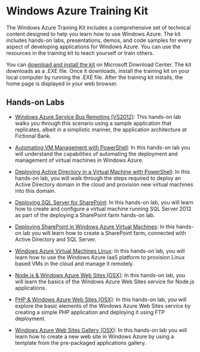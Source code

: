 # Windows Azure Training Kit

The Windows Azure Training Kit includes a comprehensive set of technical
content designed to help you learn how to use Windows Azure. The kit
includes hands-on labs, presentations, demos, and code samples for every
aspect of developing applications for Windows Azure. You can use the
resources in the training kit to teach yourself or train others.

You can [download and install the kit][] on Microsoft Download Center.
The kit downloads as a .EXE file. Once it downloads, install the
training kit on your local computer by running the .EXE file. After the
training kit installs, the home page is displayed in your web browser.

## Hands-on Labs

- [Windows Azure Service Bus Remoting (VS2012)](/en-us/develop/training-kit/hol-servicebusserviceremoting/): This hands-on lab walks you through this scenario using a sample application that replicates, albeit in a simplistic manner, the application architecture at Fictional Bank.

- [Automating VM Management with PowerShell](/en-us/develop/training-kit/hol-automatingvmmanagementps/): In this hands-on lab you will understand the capabilities of automating the deployment and management of virtual machines in Windows Azure.

- [Deploying Active Directory in a Virtual Machine with PowerShell](/en-us/develop/training-kit/hol-deployingactivedirectoryps/): In this hands-on lab, you will walk through the steps required to deploy an Active Directory domain in the cloud and provision new virtual machines into this domain.

- [Deploying SQL Server for SharePoint](/en-us/develop/training-kit/hol-deployingsqlserverforsharepoint/): In this hands-on lab, you will learn how to create and configure a virtual machine running SQL Server 2012 as part of the deploying a SharePoint farm hands-on lab.

- [Deploying SharePoint in Windows Azure Virtual Machines](/en-us/develop/training-kit/hol-deploysharepointvms/): In this hands-on lab you will learn how to create a SharePoint farm, connected with Active Directory and SQL Server.

- [Windows Azure Virtual Machines Linux](/en-us/develop/training-kit/hol-introtowindowsazurevirtualmachineslinux/): In this hands-on lab, you will learn how to use the Windows Azure IaaS platform to provision Linux based VMs in the cloud and manage it remotely.

- [Node.js & Windows Azure Web Sites (OSX)](/en-us/develop/training-kit/hol-nodejsazurewebsites-osx/): In this hands-on lab, you will learn the basics of the Windows Azure Web Sites service for Node.js applications.

- [PHP & Windows Azure Web Sites (OSX)](/en-us/develop/training-kit/hol-phpappsazurewebsites-osx/): In this hands-on lab, you will explore the basic elements of the Windows Azure Web Sites service by creating a simple PHP application and deploying it using FTP deployment.

- [Windows Azure Web Sites Gallery (OSX)](/en-us/develop/training-kit/hol-webappgalleryazurewebsites-osx/): In this hands-on lab you will learn how to create a new web site in Windows Azure by using a template from the pre-packaged applications gallery.

  [0]: ../../../DevCenter/dotNet/Media/trainingkit-1.png
  [download and install the kit]: http://go.microsoft.com/fwlink/?LinkID=130354
  [Windows Azure Training Courses]: http://go.microsoft.com/fwlink/?LinkID=207018
  [1]: ../../../DevCenter/dotNet/Media/trainingkit-2.png
